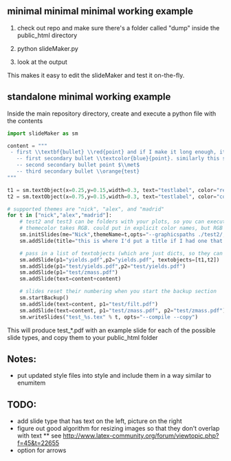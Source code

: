 ## minimal minimal minimal working example
1) check out repo and make sure there's a folder called "dump" inside the public_html directory

2) python slideMaker.py

3) look at the output

This makes it easy to edit the slideMaker and test it on-the-fly.

## standalone minimal working example
Inside the main repository directory, create and execute a python file with the contents
```python
import slideMaker as sm

content = """
 - first \\textbf{bullet} \\red{point} and if I make it long enough, it should wrap to the next line
   -- first secondary bullet \\textcolor{blue}{point}. similarly this should wrap to the next line given enough length
   -- second secondary bullet point $\\met$
   -- third secondary bullet \\orange{test}
"""

t1 = sm.textObject(x=0.25,y=0.15,width=0.3, text="testlabel", color="red", size=0, bold=False) 
t2 = sm.textObject(x=0.75,y=0.15,width=0.3, text="testlabel", color="coolblue", size=0, bold=False) 

# supported themes are "nick", "alex", and "madrid"
for t in ["nick","alex","madrid"]:
    # test2 and test3 can be folders with your plots, so you can execute this script anywhere really
    # themecolor takes RGB. could put in explicit color names, but RGB more robust
    sm.initSlides(me="Nick",themeName=t,opts="--graphicspaths ./test2/,./test3/ --themecolor 51,51,179")
    sm.addSlide(title="this is where I'd put a title if I had one that was long", opts="--shorttitle shorter title")

    # pass in a list of textobjects (which are just dicts, so they can be modified too)
    sm.addSlide(p1="yields.pdf",p2="yields.pdf", textobjects=[t1,t2])
    sm.addSlide(p1="test/yields.pdf",p2="test/yields.pdf")
    sm.addSlide(p1="test/zmass.pdf")
    sm.addSlide(text=content+content)

    # slides reset their numbering when you start the backup section
    sm.startBackup()
    sm.addSlide(text=content, p1="test/filt.pdf")
    sm.addSlide(text=content, p1="test/zmass.pdf", p2="test/zmass.pdf")
    sm.writeSlides("test_%s.tex" % t, opts="--compile --copy")
```
This will produce test_*.pdf with an example slide for each of the possible slide types, and copy them to your public_html folder

## Notes:
* put updated style files into style and include them in a way similar to enumitem

## TODO:
* add slide type that has text on the left, picture on the right
* figure out good algorithm for resizing images so that they don't overlap with text
** see http://www.latex-community.org/forum/viewtopic.php?f=45&t=22655
* option for arrows
